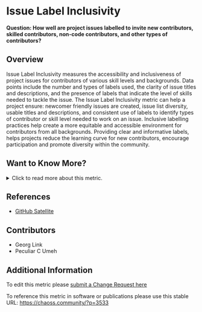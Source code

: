 # Issue Label Inclusivity

**Question: How well are project issues labelled to invite new contributors, skilled contributors, non-code contributors, and other types of contributors?**

## Overview

Issue Label Inclusivity measures the accessibility and inclusiveness of project issues for contributors of various skill levels and backgrounds. Data points include the number and types of labels used, the clarity of issue titles and descriptions, and the presence of labels that indicate the level of skills needed to tackle the issue. The Issue Label Inclusivity metric can help a project ensure: newcomer friendly issues are created, issue list diversity, usable titles and descriptions, and consistent use of labels to identify types of contributor or skill level needed to work on an issue. Inclusive labelling practices help create a more equitable and accessible environment for contributors from all backgrounds. Providing clear and informative labels, helps  projects reduce the learning curve for new contributors, encourage participation and promote diversity within the community.

## Want to Know More?

<span markdown="1"><details>

<summary>Click to read more about this metric.</summary>

### Data Collection Strategies

*   Identify the published list of issue labels used for each project
    *   *General labels identify general needs of the project (e.g.Feature, Bug, and Documentation)*
    *   *Newcomer friendly labels identify issues that are appropriate for first-time contributors (e.g., newcomer, good first issue)*
    *   *Skill labels identify skills needed (e.g, Java, Python, HTML, machine learning)*

*   Observe the frequency of each label used across issues in a project

### Filters

None Identified

*   Type of repository
*   Age of open issue
*   Number of open issues
*   Date an issue was opened
*   Code-related issues vs. documentation-related issues

### Visualization

![grimoire lab example #1](https://raw.githubusercontent.com/chaoss/wg-dei/main/focus-areas/project-and-community/images/issue-label-inclusivity_grimoire-lab-viz-example1.png)

![grimoire lab example #2](https://raw.githubusercontent.com/chaoss/wg-dei/main/focus-areas/project-and-community/images/issue-label-inclusivity_grimoire-lab-viz-example2.png)

![example labels from kubernetes project](https://raw.githubusercontent.com/chaoss/wg-dei/main/focus-areas/project-and-community/images/issue-label-inclusivity_kubernetes-labels-example.png)

</details></span>

## References

*   [GitHub Satellite](https://githubsatellite.com/)

## Contributors

*   Georg Link
*   Peculiar C Umeh

## Additional Information

To edit this metric please [submit a Change Request here](https://github.com/chaoss/wg-diversity-inclusion/blob/master/focus-areas/project-and-community/issue-label-inclusivity.md)

To reference this metric in software or publications please use this stable URL: <https://chaoss.community/?p=3533>

<!-- # For groupings in the knowledge base
Context tags: Platform
Keyword tags: label, inclusivity, first contribution, task assignment
→ 
